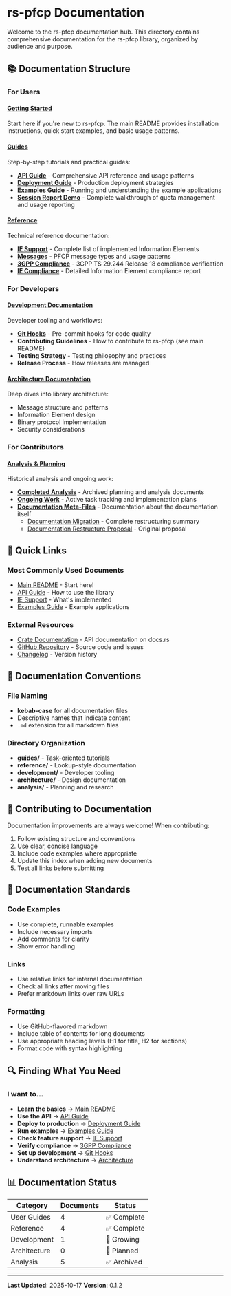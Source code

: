 # rs-pfcp Documentation

Welcome to the rs-pfcp documentation hub. This directory contains comprehensive documentation for the rs-pfcp library, organized by audience and purpose.

## 📚 Documentation Structure

### For Users

#### [Getting Started](../README.md)
Start here if you're new to rs-pfcp. The main README provides installation instructions, quick start examples, and basic usage patterns.

#### [Guides](guides/)
Step-by-step tutorials and practical guides:
- **[API Guide](guides/api-guide.md)** - Comprehensive API reference and usage patterns
- **[Deployment Guide](guides/deployment-guide.md)** - Production deployment strategies
- **[Examples Guide](guides/examples-guide.md)** - Running and understanding the example applications
- **[Session Report Demo](guides/session-report-demo.md)** - Complete walkthrough of quota management and usage reporting

#### [Reference](reference/)
Technical reference documentation:
- **[IE Support](reference/ie-support.md)** - Complete list of implemented Information Elements
- **[Messages](reference/messages.md)** - PFCP message types and usage patterns
- **[3GPP Compliance](reference/3gpp-compliance.md)** - 3GPP TS 29.244 Release 18 compliance verification
- **[IE Compliance](reference/ie-compliance.md)** - Detailed Information Element compliance report

### For Developers

#### [Development Documentation](development/)
Developer tooling and workflows:
- **[Git Hooks](development/git-hooks.md)** - Pre-commit hooks for code quality
- **Contributing Guidelines** - How to contribute to rs-pfcp (see main README)
- **Testing Strategy** - Testing philosophy and practices
- **Release Process** - How releases are managed

#### [Architecture Documentation](architecture/)
Deep dives into library architecture:
- Message structure and patterns
- Information Element design
- Binary protocol implementation
- Security considerations

### For Contributors

#### [Analysis & Planning](analysis/)
Historical analysis and ongoing work:
- **[Completed Analysis](analysis/completed/)** - Archived planning and analysis documents
- **[Ongoing Work](analysis/ongoing/)** - Active task tracking and implementation plans
- **[Documentation Meta-Files](analysis/)** - Documentation about the documentation itself
  - [Documentation Migration](analysis/documentation-migration.md) - Complete restructuring summary
  - [Documentation Restructure Proposal](analysis/documentation-restructure-proposal.md) - Original proposal

## 🔗 Quick Links

### Most Commonly Used Documents
- [Main README](../README.md) - Start here!
- [API Guide](guides/api-guide.md) - How to use the library
- [IE Support](reference/ie-support.md) - What's implemented
- [Examples Guide](guides/examples-guide.md) - Example applications

### External Resources
- [Crate Documentation](https://docs.rs/rs-pfcp) - API documentation on docs.rs
- [GitHub Repository](https://github.com/xandlom/rs-pfcp) - Source code and issues
- [Changelog](../CHANGELOG.md) - Version history

## 📖 Documentation Conventions

### File Naming
- **kebab-case** for all documentation files
- Descriptive names that indicate content
- `.md` extension for all markdown files

### Directory Organization
- **guides/** - Task-oriented tutorials
- **reference/** - Lookup-style documentation
- **development/** - Developer tooling
- **architecture/** - Design documentation
- **analysis/** - Planning and research

## 🤝 Contributing to Documentation

Documentation improvements are always welcome! When contributing:

1. Follow existing structure and conventions
2. Use clear, concise language
3. Include code examples where appropriate
4. Update this index when adding new documents
5. Test all links before submitting

## 📝 Documentation Standards

### Code Examples
- Use complete, runnable examples
- Include necessary imports
- Add comments for clarity
- Show error handling

### Links
- Use relative links for internal documentation
- Check all links after moving files
- Prefer markdown links over raw URLs

### Formatting
- Use GitHub-flavored markdown
- Include table of contents for long documents
- Use appropriate heading levels (H1 for title, H2 for sections)
- Format code with syntax highlighting

## 🔍 Finding What You Need

### I want to...
- **Learn the basics** → [Main README](../README.md)
- **Use the API** → [API Guide](guides/api-guide.md)
- **Deploy to production** → [Deployment Guide](guides/deployment-guide.md)
- **Run examples** → [Examples Guide](guides/examples-guide.md)
- **Check feature support** → [IE Support](reference/ie-support.md)
- **Verify compliance** → [3GPP Compliance](reference/3gpp-compliance.md)
- **Set up development** → [Git Hooks](development/git-hooks.md)
- **Understand architecture** → [Architecture](architecture/)

## 📊 Documentation Status

| Category | Documents | Status |
|----------|-----------|--------|
| User Guides | 4 | ✅ Complete |
| Reference | 4 | ✅ Complete |
| Development | 1 | 🔄 Growing |
| Architecture | 0 | 📝 Planned |
| Analysis | 5 | ✅ Archived |

---

**Last Updated**: 2025-10-17
**Version**: 0.1.2
